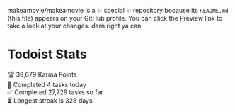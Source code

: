 makeamovie/makeamovie is a ✨ special ✨ repository because its `README.md` (this file) appears on your GitHub profile.
You can click the Preview link to take a look at your changes. darn right ya can

# Todoist Stats

<!-- TODO-IST:START -->
🏆  39,679 Karma Points           
🌸  Completed 4 tasks today           
✅  Completed 27,729 tasks so far           
⏳  Longest streak is 328 days
<!-- TODO-IST:END -->